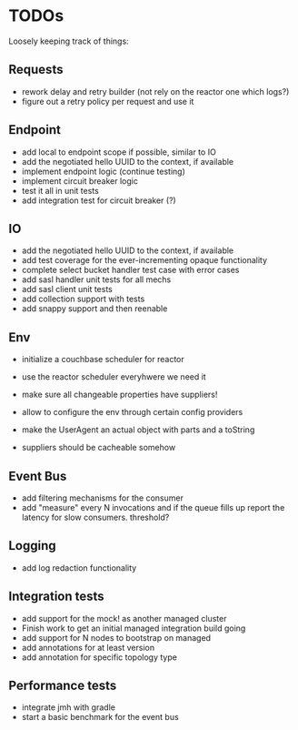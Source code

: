 # TODOs

Loosely keeping track of things:


## Requests

 - rework delay and retry builder (not rely on the reactor one which logs?)
 - figure out a retry policy per request and use it
 
## Endpoint

 - add local to endpoint scope if possible, similar to IO
 - add the negotiated hello UUID to the context, if available
 - implement endpoint logic
   (continue testing)
 - implement circuit breaker logic
 - test it all in unit tests
 - add integration test for circuit breaker (?)

## IO

 - add the negotiated hello UUID to the context, if available
 - add test coverage for the ever-incrementing opaque functionality
 - complete select bucket handler test case with error cases
 - add sasl handler unit tests for all mechs
 - add sasl client unit tests
 - add collection support with tests
 - add snappy support and then reenable

## Env
 
 - initialize a couchbase scheduler for reactor
 - use the reactor scheduler everyhwere we need it
 
 - make sure all changeable properties have suppliers!
 - allow to configure the env through certain config providers
 - make the UserAgent an actual object with parts and a toString
 - suppliers should be cacheable somehow
 
## Event Bus

 - add filtering mechanisms for the consumer
 - add "measure" every N invocations and if the queue fills up report the 
   latency for slow consumers. threshold?
 
## Logging

 - add log redaction functionality
 
## Integration tests

 - add support for the mock! as another managed cluster
 - Finish work to get an initial managed integration build going
 - add support for N nodes to bootstrap on managed
 - add annotations for at least version
 - add annotation for specific topology type
 
 
## Performance tests

 - integrate jmh with gradle
 - start a basic benchmark for the event bus